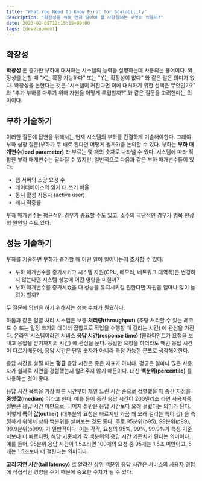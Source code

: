 ```yaml
---
title: "What You Need to Know First for Scalability"
description: "확장성을 위해 먼저 알아야 할 사항들에는 무엇이 있을까?"
date: 2023-02-05T12:15:15+09:00
tags: [development]
---
```


## 확장성

**확장성** 은 증가한 부하에 대처하는 시스템의 능력을 설명하는데 사용되는 용어이다.
확장성을 논할 때 "X는 확장 가능하다" 또는 "Y는 확장성이 없다" 와 같은 말은 의미가 없다.
확장성을 논한다는 것은 "시스템이 커진다면 이에 대처하기 위한 선택은 무엇인가?" 와 "추가 부하를 다루기 위해 자원을 어떻게 투입할까?" 와 같은 질문을 고려한다는 의미이다.

## 부하 기술하기

이러한 질문에 답변을 위해서는 현재 시스템의 부하를 간결하게 기술해야한다. 그래야 부하 성장 질문(부하가 두 배로 된다면 어떻게 될까?)을 논의할 수 있다.
부하는 **부하 매개변수(load parameter)** 라 부르는 몇 개의 숫자로 나타낼 수 있다. 시스템에 따라 적합한 부하 매개변수는 달라질 수 있지만,
일반적으로 다음과 같은 부하 매개변수들이 있다:

* 웹 서버의 초당 요청 수
* 데이터베이스의 읽기 대 쓰기 비율
* 동시 활성 사용자 (active user)
* 캐시 적중률

부하 매개변수는 평균적인 경우가 중요할 수도 있고, 소수의 극단적인 경우가 병목 현상의 원인일 수도 있다.

## 성능 기술하기

부하를 기술하면 부하가 증가할 때 어떤 일이 일어나는지 조사할 수 있다:

* 부하 매개변수를 증가시키고 시스템 자원(CPU, 메모리, 네트워크 대역폭)은 변경하지 않는다면 시스템 성능에 어떤 영향을 미칠까?
* 부하 매개변수를 증가시켰을 때 성능을 유지시키길 원한다면 자원을 얼마나 많이 늘려야 할까?

두 질문에 답변을 하기 위해서는 성능 수치가 필요하다.

하둡과 같은 일괄 처리 시스템은 보통 **처리량(throughput)** (초당 처리할 수 있는 레코드 수 또는 일정 크기의 데이터 집합으로 작업을 수행할 때 걸리는 시간) 에 관심을 가진다.
온라인 시스템이라면 서비스 **응답 시간(response time)** (클라이언트가 요청을 보내고 응답을 받기까지의 시간) 에 관심을 둔다.
동일한 요청을 하더라도 매번 응답 시간이 다르기때문에, 응답 시간은 단일 숫자가 아니라 측정 가능한 분포로 생각해야한다.

응답 시간을 살필 때는 **평균** 응답 시간은 좋은 지표가 아니다. 평균은 얼마나 많은 사용자가 실제로 지연을 경험했는지 알려주지 않기 때문이다.
대신 **백분위(percentile)** 를 사용하는 것이 좋다.

응답 시간 목록을 가장 빠른 시간부터 제일 느린 시간 순으로 정렬했을 때 중간 지점을 **중앙값(median)** 이라고 한다.
예를 들어 중간 응답 시간이 200밀리초 라면 사용자중 절반은 응답 시간 미만으로, 나머지 절반은 응답 시간보다 오래 걸렸다는 의미가 된다.
이렇게 **특이 값(outlier)** (대부분의 요청은 빠르지만 가끔 꽤 오래 걸리는 특이 값) 을 측정하기 위해서 상위 백분위를 살펴보는 것도 좋다.
주로 95분위(p95), 99분위(p99), 99.9분위(p999) 가 일반적이다. 이는 각각, 요청의 95%, 99%, 99.9%가 특정 기준치보다 더 빠르다면, 해당 기준치가 각 백분위의 응답 시간 기준치가 된다는 의미이다.
예를 들어, 95분위 응답 시간이 1.5초라면 100개의 요청 중 95개는 1.5초 미만이고, 5개는 1.5초보다 더 걸린다는 의미이다.

**꼬리 지연 시간(tail latency)** 로 알려진 상위 백분위 응답 시간은 서비스의 사용자 경험에 직접적인 영양을 주기 때문에 중요한 수치가 될 수 있다.


